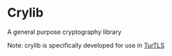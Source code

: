 # Crylib
A general purpose cryptography library

Note: crylib is specifically developed for use in [TurTLS](https://docs.rs/turtls)
